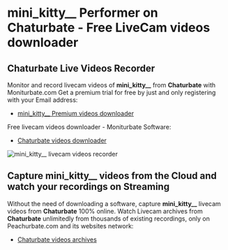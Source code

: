 # mini_kitty__ Performer on Chaturbate - Free LiveCam videos downloader

## Chaturbate Live Videos Recorder

Monitor and record livecam videos of **mini_kitty__** from **Chaturbate** with Moniturbate.com
Get a premium trial for free by just and only registering with your Email address:
* [mini_kitty__ Premium videos downloader](https://moniturbate.com/request-demo-licence-key.html)

Free livecam videos downloader - Moniturbate Software:
* [Chaturbate videos downloader](https://moniturbate.com/moniturbate-download-software.html)

![mini_kitty__ livecam videos recorder](https://peachurnet.com/templates/moniturbate-software.png)


## Capture mini_kitty__ videos from the Cloud and watch your recordings on Streaming

Without the need of downloading a software, capture **mini_kitty__** livecam videos from **Chaturbate** 100% online.
Watch Livecam archives from **Chaturbate** unlimitedly from thousands of existing recordings, only on Peachurbate.com and its websites network:
* [Chaturbate videos archives](https://peachurnet.com/)